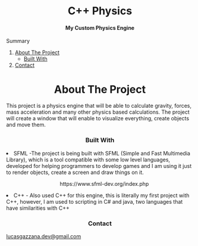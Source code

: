 <h1 align="center">C++ Physics</h1>

<h4 align="center">My Custom Physics Engine</h4>

<summary>Summary</summary>
<p> </p>
  <ol>
    <li>
      <a href="#about-the-project">About The Project</a>
      <ul>
        <li><a href="#built-with">Built With</a></li>
      </ul>
    </li>
    <li><a href="#contact">Contact</a></li>
</ol>

#

<h1 align="center">About The Project</h1>

<p>
This project is a physics engine that will be able to calculate gravity, forces, mass acceleration and many other physics based calculations. The project will create a window that will enable to visualize everything, create objects and move them.
</p>

<p> </p>

<h3 align="center">Built With</h3>


<li>SFML -The project is being built with SFML (Simple and Fast Multimedia Library), which is a tool compatible with some low level languages, developed for helping programmers to develop games and I am using it just to render objects, create a screen and draw things on it.
</li>
<ul align="center">
    https://www.sfml-dev.org/index.php
</ul>

<li>
  C++ - Also used C++ for this engine, this is literally my first project with C++, however, I am used to scripting in C# and java, two languages that have similarities with C++</li>

<h3 align="center">Contact</h3>

lucasgazzana.dev@gmail.com
